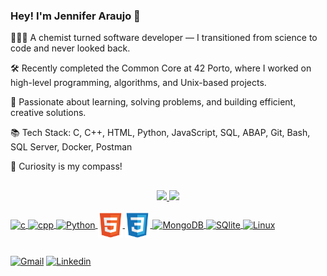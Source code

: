 ### Hey! I'm Jennifer Araujo 👋 

👩🏽‍💻 A chemist turned software developer — I transitioned from science to code and never looked back.

🛠️ Recently completed the Common Core at 42 Porto, where I worked on high-level programming, algorithms, and Unix-based projects.

🌱 Passionate about learning, solving problems, and building efficient, creative solutions.

📚 Tech Stack: C, C++, HTML, Python, JavaScript, SQL, ABAP, Git, Bash, SQL Server, Docker, Postman

🧠 Curiosity is my compass!
##
 
 <div align="center">
  <a href="https://github.com/JenniferAraujo">
  <img height="20%" src="https://github-readme-stats.vercel.app/api?username=JenniferAraujo&show_icons=true&theme=omni&include_all_commits=true&count_private=true"/>
  <img height="20%" src="https://github-readme-stats.vercel.app/api/top-langs/?username=JenniferAraujo&layout=compact&langs_count=7&theme=omni"/>
</div>
          
 <div style="display: inline_block"><br>
  <img align="center" alt="c" height="40" width="40" src="https://raw.githubusercontent.com/marwin1991/profile-technology-icons/refs/heads/main/icons/c.png">
  <img align="center" alt="cpp" height="40" width="40" src= "https://raw.githubusercontent.com/marwin1991/profile-technology-icons/refs/heads/main/icons/c++.png" />
  <img align="center" alt="Python" height="40" width="40" src="https://cdn.jsdelivr.net/gh/devicons/devicon/icons/python/python-original.svg" />
  <img align="center" alt="HTML" height="40" width="40" src="https://raw.githubusercontent.com/devicons/devicon/master/icons/html5/html5-original.svg">
  <img align="center" alt="-CSS" height="40" width="40" src="https://raw.githubusercontent.com/devicons/devicon/master/icons/css3/css3-original.svg">
  <img align="center" alt="MongoDB" height="40" width="40" src="https://cdn.jsdelivr.net/gh/devicons/devicon/icons/mongodb/mongodb-original.svg" />
   <img align="center" alt="SQlite" height="40" width="40" src="https://cdn.jsdelivr.net/gh/devicons/devicon/icons/sqlite/sqlite-original.svg" />
  <img align="center" alt="Linux" height="40" width="40" src="https://cdn.jsdelivr.net/gh/devicons/devicon/icons/linux/linux-original.svg" />
          
</div>          

##

[![Gmail](https://img.shields.io/badge/Gmail-D14836?style=for-the-badge&logo=gmail&logoColor=white)](mailto:jennyarauj@icloud.com)
[![Linkedin](https://img.shields.io/badge/LinkedIn-0077B5?style=for-the-badge&logo=linkedin&logoColor=white)](https://www.linkedin.com/in/jenniferaraujooliveira)
